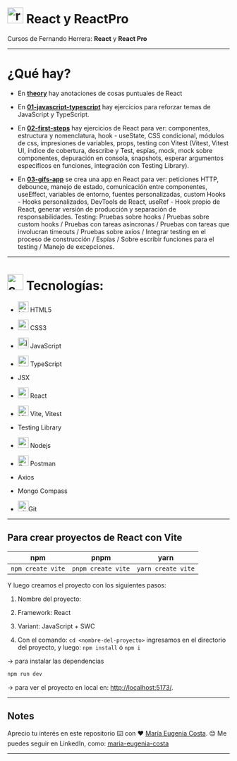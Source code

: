 # <img width="36" height="36" src="https://img.icons8.com/office/36/react.png" alt="react"/> React y ReactPro

Cursos de Fernando Herrera: **React** y **React Pro**

---

# ¿Qué hay?

- En [**theory**](https://github.com/eugenia1984/react-y-react-pro/blob/main/theory.md) hay anotaciones de cosas puntuales de React

- En [**01-javascript-typescript**](https://github.com/eugenia1984/react-y-react-pro/tree/main/01-refresh) hay ejercicios para reforzar temas de JavaScript y TypeScript.

- En [**02-first-steps**](https://github.com/eugenia1984/react-y-react-pro/tree/main/02-first-steps) hay ejercicios de React para ver: componentes, estructura y nomenclatura, hook - useState, CSS condicional, módulos de css, impresiones de variables, props, testing con Vitest (Vitest, Vitest UI, índice de cobertura, describe y Test, espías, mock, mock sobre componentes, depuración en consola, snapshots, esperar argumentos específicos en funciones, integración con Testing Library).

- En [**03-gifs-app**](https://github.com/eugenia1984/react-y-react-pro/tree/main/03-gifs-app) se crea una app en React para ver: peticiones HTTP, debounce, manejo de estado, comunicación entre componentes, useEffect, variables de entorno, fuentes personalizadas, custom Hooks - Hooks personalizados, DevTools de React, useRef - Hook propio de React, generar versión de producción y separación de responsabilidades. Testing: Pruebas sobre hooks / Pruebas sobre custom hooks / Pruebas con tareas asíncronas / Pruebas con tareas que involucran timeouts / Pruebas sobre axios / Integrar testing en el proceso de construcción / Espías / Sobre escribir funciones para el testing / Manejo de excepciones.

---

# <img width="36" height="36" src="https://img.icons8.com/officel/16/command-line.png" alt="command-line"/> Tecnologías:

- <img width="24" height="24" src="https://img.icons8.com/color/24/html-5--v1.png" alt="html5"/> HTML5

- <img width="24" height="24" src="https://img.icons8.com/color/24/css3.png" alt="css3"/> CSS3

- <img width="24" height="24" src="https://img.icons8.com/color/24/javascript--v1.png" alt="javascript"/> JavaScript

- <img width="24" height="24" src="https://img.icons8.com/color/24/typescript.png" alt="typescript"/> TypeScript

- JSX

- <img width="24" height="24" src="https://img.icons8.com/office/24/react.png" alt="react"/> React

- <img width="24" height="24" src="https://img.icons8.com/?size=24&id=dJjTWMogzFzg&format=png&color=000000" alt="Vite" /> Vite, Vitest

- Testing Library

- <img width="24" height="24" src="https://img.icons8.com/color/24/nodejs.png" alt="nodejs"/> Nodejs

- <img width="24" height="24" src="https://img.icons8.com/?size=24&id=EPbEfEa7o8CB&format=png&color=000000" alt="Postman"/> Postman

- Axios

- Mongo Compass

- <img  width="24" height="24"  src="https://img.icons8.com/?size=24&id=20906&format=png&color=000000" alt="git"/>Git

---

## Para crear proyectos de React con Vite

| npm | pnpm | yarn |
| --- | ---- | ---- |
| `npm create vite` | `pnpm create vite` | `yarn create vite` |

Y luego creamos el proyecto con los siguientes pasos:

1. Nombre del proyecto:

2. Framework: React

3. Variant: JavaScript + SWC

4. Con el comando: `cd <nombre-del-proyecto>` ingresamos en el directorio del proyecto, y luego:  `npm install` ó `npm i` 

-> para instalar las dependencias 

``` bash
npm run dev
```

-> para ver el proyecto en local en: [http://localhost:5173/](http://localhost:5173/).

---

## Notes

Aprecio tu interés en este repositorio ⌨️ con ❤️  [María Eugenia Costa](https://github.com/eugenia1984). 😊 Me puedes seguir en LinkedIn, como:  [maria-eugenia-costa](https://www.linkedin.com/in/maria-eugenia-costa/)

---
